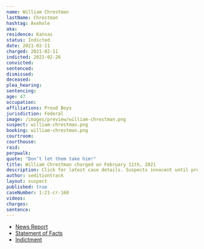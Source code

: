 ```yaml
---
name: William Chrestman
lastName: Chrestman
hashtag: Axehole
aka:
residence: Kansas
status: Indicted
date: 2021-02-11
charged: 2021-02-11
indicted: 2021-02-26
convicted:
sentenced:
dismissed:
deceased:
plea_hearing:
sentencing:
age: 47
occupation:
affiliations: Proud Boys
jurisdiction: Federal
image: /images/preview/william-chrestman.png
suspect: william-chrestman.png
booking: william-chrestman.png
courtroom:
courthouse:
raid:
perpwalk:
quote: "Don’t let them take him!"
title: William Chrestman charged on February 11th, 2021
description: Click for latest case details. Suspects innocent until proven guilty.
author: seditiontrack
layout: suspect
published: true
caseNumber: 1:21-cr-160
videos:
charges:
sentence:
---
```

- [News Report](https://www.washingtonpost.com/local/legal-issues/kansas-city-proud-boys-charged-capitol-riots/2021/02/11/389d47b6-6c73-11eb-9ead-673168d5b874_story.html)
- [Statement of Facts](https://www.justice.gov/usao-dc/case-multi-defendant/file/1366441/download)
- [Indictment](https://www.justice.gov/usao-dc/case-multi-defendant/file/1377826/download)
